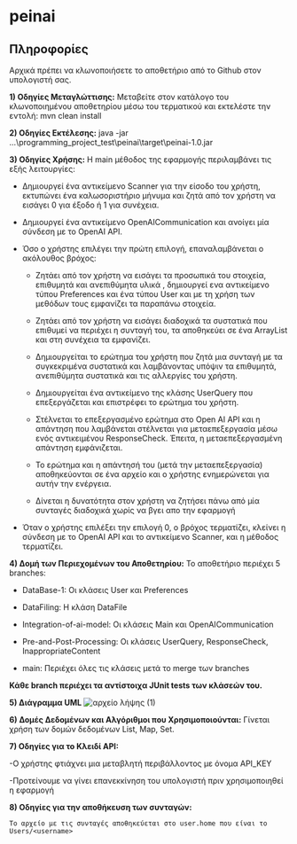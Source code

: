 # **peinai**

## Πληροφορίες

Αρχικά πρέπει να κλωνοποιήσετε το αποθετήριο από το Github στον υπολογιστή σας.

**1) Οδηγίες Μεταγλώττισης:**
Μεταβείτε στον κατάλογο του κλωνοποιημένου αποθετηρίου μέσω του τερματικού και εκτελέστε την εντολή:
mvn clean install

**2) Οδηγίες Εκτέλεσης:**
java -jar ...\programming_project_test\peinai\target\peinai-1.0.jar
<!-- οπου πριν τις 3 τελείες μπαίνει το path που βρίσκεται το κλωνοποιημένο αποθετήριο στον υπολογιστή σας. -->

**3) Οδηγίες Χρήσης:**
Η main μέθοδος της εφαρμογής περιλαμβάνει τις εξής λειτουργίες:

- Δημιουργεί ένα αντικείμενο Scanner για την είσοδο του χρήστη, εκτυπώνει ένα καλωσοριστήριο μήνυμα και ζητά από
τον χρήστη να εισάγει 0 για έξοδο ή 1 για συνέχεια.

- Δημιουργεί ένα αντικείμενο OpenAICommunication και ανοίγει μία σύνδεση με το OpenAI API.

- Όσο ο χρήστης επιλέγει την πρώτη επιλογή, επαναλαμβάνεται ο ακόλουθος βρόχος:
  
  - Ζητάει από τον χρήστη να εισάγει τα προσωπικά του στοιχεία, επιθυμητά και ανεπιθύμητα υλικά , δημιουργεί ενα αντικείμενο τύπου Preferences και ένα τύπου User και με τη χρήση των         μεθόδων τους εμφανίζει τα παραπάνω στοιχεία.

  - Ζητάει από τον χρήστη να εισάγει διαδοχικά τα συστατικά που επιθυμεί να περιέχει η συνταγή του, τα αποθηκεύει σε ένα ArrayList και στη συνέχεια τα εμφανίζει.

  - Δημιουργείται το ερώτημα του χρήστη που ζητά μια συνταγή με τα συγκεκριμένα συστατικά και λαμβάνοντας υπόψιν τα επιθυμητά, ανεπιθύμητα συστατικά και τις αλλεργίες του χρήστη.

  - Δημιουργείται ένα αντικείμενο της κλάσης UserQuery που επεξεργάζεται και επιστρέφει το ερώτημα του χρήστη.

  - Στέλνεται το επεξεργασμένο ερώτημα στο Open AI API και η απάντηση που λαμβάνεται στέλνεται για μεταεπεξεργασία μέσω ενός αντικειμένου ResponseCheck. Έπειτα, η μεταεπεξεργασμένη 
   απάντηση εμφάνιζεται.

  - Το ερώτημα και η απάντησή του (μετά την μεταεπεξεργασία) αποθηκεύονται σε ένα αρχείο και ο χρήστης ενημερώνεται για αυτήν την ενέργεια.

  - Δίνεται η δυνατότητα στον χρήστη να ζητήσει πάνω από μία συνταγές διαδοχικά χωρίς να βγει απο την εφαρμογή

- Όταν ο χρήστης επιλέξει την επιλογή 0, ο βρόχος τερματίζει, κλείνει η σύνδεση με το OpenAI API και το αντικείμενο Scanner, και η μέθοδος τερματίζει.

**4) Δομή των Περιεχομένων του Αποθετηρίου:**
Το αποθετήριο περιέχει 5 branches:

- DataBase-1: Οι κλάσεις User και Preferences

- DataFiling: Η κλάση DataFile

- Integration-of-ai-model: Οι κλάσεις Main και OpenAICommunication

- Pre-and-Post-Processing: Οι κλάσεις UserQuery, ResponseCheck, InappropriateContent

- main: Περιέχει όλες τις κλάσεις μετά το merge των branches

**Κάθε branch περιέχει τα αντίστοιχα JUnit tests των κλάσεών του.**

**5) Διάγραμμα UML**
![αρχείο λήψης (1)](https://github.com/AndrianaBilali/programming_project_test/assets/147388357/8c4bf262-bc69-4815-9227-17105b444698)

**6) Δομές Δεδομένων και Αλγόριθμοι που Χρησιμοποιούνται:**
Γίνεται χρήση των δομών δεδομένων List, Map, Set.

**7) Οδηγίες για το  Κλειδί API:**

 -Ο χρήστης φτιάχνει μια μεταβλητή περιβάλλοντος με όνομα API_KEY 
 
 -Προτείνουμε να γίνει επανεκκίνηση του υπολογιστή πριν χρησιμοποιηθεί η εφαρμογή

 **8) Οδηγίες για την αποθήκευση των συνταγών:**

    Το αρχείο με τις συνταγές αποθηκεύεται στο user.home που είναι το Users/<username> 
